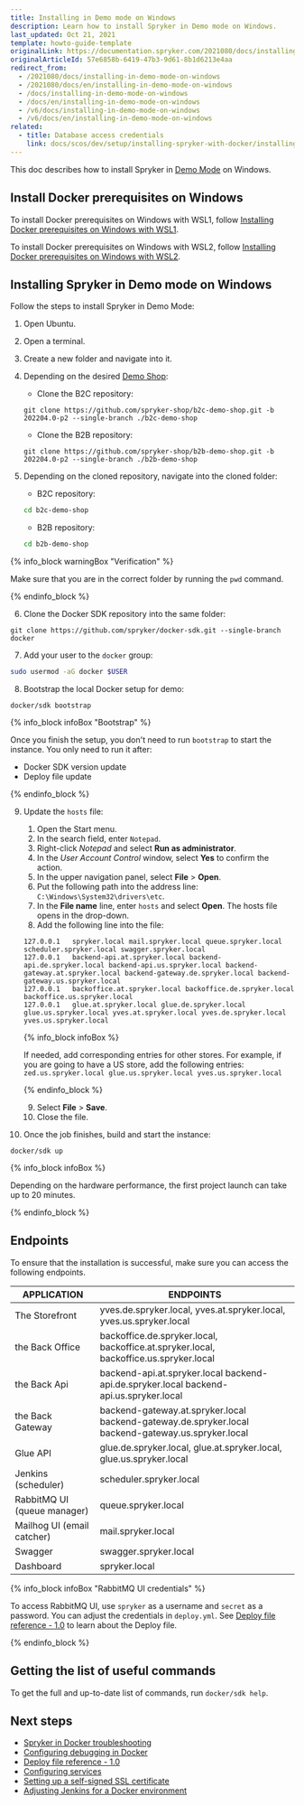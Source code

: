 ```yaml
---
title: Installing in Demo mode on Windows
description: Learn how to install Spryker in Demo mode on Windows.
last_updated: Oct 21, 2021
template: howto-guide-template
originalLink: https://documentation.spryker.com/2021080/docs/installing-in-demo-mode-on-windows
originalArticleId: 57e6858b-6419-47b3-9d61-8b1d6213e4aa
redirect_from:
  - /2021080/docs/installing-in-demo-mode-on-windows
  - /2021080/docs/en/installing-in-demo-mode-on-windows
  - /docs/installing-in-demo-mode-on-windows
  - /docs/en/installing-in-demo-mode-on-windows
  - /v6/docs/installing-in-demo-mode-on-windows
  - /v6/docs/en/installing-in-demo-mode-on-windows
related: 
  - title: Database access credentials
    link: docs/scos/dev/setup/installing-spryker-with-docker/installing-spryker-with-docker.html
---
```


This doc describes how to install Spryker in [Demo Mode](/docs/scos/dev/setup/installing-spryker-with-docker/installation-guides/choosing-an-installation-mode.html#demo-mode) on Windows.

## Install Docker prerequisites on Windows

To install Docker prerequisites on Windows with WSL1, follow [Installing Docker prerequisites on Windows with WSL1](/docs/scos/dev/setup/installing-spryker-with-docker/docker-installation-prerequisites/installing-docker-prerequisites-on-windows-with-wsl1.html).

To install Docker prerequisites on Windows with WSL2, follow [Installing Docker prerequisites on Windows with WSL2](/docs/scos/dev/setup/installing-spryker-with-docker/docker-installation-prerequisites/installing-docker-prerequisites-on-windows-with-wsl2.html).

## Installing Spryker in Demo mode on Windows

Follow the steps to install Spryker in Demo Mode:

1. Open Ubuntu.
2. Open a terminal.
3. Create a new folder and navigate into it.
4. Depending on the desired [Demo Shop](/docs/scos/user/intro-to-spryker/intro-to-spryker.html#spryker-b2bb2c-demo-shops):

    * Clone the B2C repository:

    ```shell
    git clone https://github.com/spryker-shop/b2c-demo-shop.git -b 202204.0-p2 --single-branch ./b2c-demo-shop
    ```

    * Clone the B2B repository:

    ```shell
    git clone https://github.com/spryker-shop/b2b-demo-shop.git -b 202204.0-p2 --single-branch ./b2b-demo-shop
    ```

5. Depending on the cloned repository, navigate into the cloned folder:

    * B2C repository:

    ```bash
    cd b2c-demo-shop
    ```

    * B2B repository:

    ```bash
    cd b2b-demo-shop
    ```

{% info_block warningBox "Verification" %}

Make sure that you are in the correct folder by running the `pwd` command.

{% endinfo_block %}

6. Clone the Docker SDK repository into the same folder:

```shell
git clone https://github.com/spryker/docker-sdk.git --single-branch docker
```

7. Add your user to the `docker` group:

```bash
sudo usermod -aG docker $USER
```

8. Bootstrap the local Docker setup for demo:

```shell
docker/sdk bootstrap
```

{% info_block infoBox "Bootstrap" %}

Once you finish the setup, you don't need to run `bootstrap` to start the instance. You only need to run it after:

* Docker SDK version update
* Deploy file update

{% endinfo_block %}

9. Update the `hosts` file:
    1. Open the Start menu.
    2. In the search field, enter `Notepad`.
    3. Right-click *Notepad* and select **Run as administrator**.
    4. In the *User Account Control* window, select **Yes** to confirm the action.
    5. In the upper navigation panel, select **File** > **Open**.
    6. Put the following path into the address line: `C:\Windows\System32\drivers\etc`.
    7. In the **File name** line, enter `hosts` and select **Open**.
    The hosts file opens in the drop-down.
    8. Add the following line into the file:

    ```text
    127.0.0.1   spryker.local mail.spryker.local queue.spryker.local scheduler.spryker.local swagger.spryker.local
    127.0.0.1   backend-api.at.spryker.local backend-api.de.spryker.local backend-api.us.spryker.local backend-gateway.at.spryker.local backend-gateway.de.spryker.local backend-gateway.us.spryker.local
    127.0.0.1   backoffice.at.spryker.local backoffice.de.spryker.local backoffice.us.spryker.local
    127.0.0.1   glue.at.spryker.local glue.de.spryker.local glue.us.spryker.local yves.at.spryker.local yves.de.spryker.local yves.us.spryker.local
    ```

    {% info_block infoBox %}

    If needed, add corresponding entries for other stores. For example, if you are going to have a US store, add the following entries: `zed.us.spryker.local glue.us.spryker.local yves.us.spryker.local`

    {% endinfo_block %}

    9. Select **File** > **Save**.
    10. Close the file.

10. Once the job finishes, build and start the instance:

```shell
docker/sdk up
```

{% info_block infoBox %}

Depending on the hardware performance, the first project launch can take up to 20 minutes.

{% endinfo_block %}

## Endpoints

To ensure that the installation is successful, make sure you can access the following endpoints.

| APPLICATION | ENDPOINTS |
| --- | --- |
| The Storefront |  yves.de.spryker.local, yves.at.spryker.local, yves.us.spryker.local |
| the Back Office | backoffice.de.spryker.local, backoffice.at.spryker.local, backoffice.us.spryker.local |
| the Back Api | backend-api.at.spryker.local backend-api.de.spryker.local backend-api.us.spryker.local |
| the Back Gateway | backend-gateway.at.spryker.local backend-gateway.de.spryker.local backend-gateway.us.spryker.local |
| Glue API | glue.de.spryker.local, glue.at.spryker.local, glue.us.spryker.local |
| Jenkins (scheduler) | scheduler.spryker.local |
| RabbitMQ UI (queue manager) | queue.spryker.local |
| Mailhog UI (email catcher) | mail.spryker.local |
| Swagger | swagger.spryker.local |
| Dashboard | spryker.local |

{% info_block infoBox "RabbitMQ UI credentials" %}

To access RabbitMQ UI, use `spryker` as a username and `secret` as a password. You can adjust the credentials in `deploy.yml`. See [Deploy file reference - 1.0](/docs/scos/dev/the-docker-sdk/{{site.version}}/deploy-file/deploy-file-reference-1.0.html) to learn about the Deploy file.

{% endinfo_block %}

## Getting the list of useful commands

To get the full and up-to-date list of commands, run `docker/sdk help`.

## Next steps

* [Spryker in Docker troubleshooting](/docs/scos/dev/troubleshooting/troubleshooting-spryker-in-docker-issues/troubleshooting-spryker-in-docker-issues.html)
* [Configuring debugging in Docker](/docs/scos/dev/the-docker-sdk/{{site.version}}/configuring-debugging-in-docker.html)
* [Deploy file reference - 1.0](/docs/scos/dev/the-docker-sdk/{{site.version}}/deploy-file/deploy-file-reference-1.0.html)
* [Configuring services](/docs/scos/dev/the-docker-sdk/{{site.version}}/configure-services.html)
* [Setting up a self-signed SSL certificate](/docs/scos/dev/setup/installing-spryker-with-docker/configuration/setting-up-a-self-signed-ssl-certificate.html)
* [Adjusting Jenkins for a Docker environment](/docs/scos/dev/setup/installing-spryker-with-docker/configuration/adjusting-jenkins-for-a-docker-environment.html)
